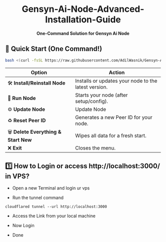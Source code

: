 <div align="center">

# Gensyn-Ai-Node-Advanced-Installation-Guide

**One-Command Solution for Gensyn Ai Node**

</div>

## 🚀 Quick Start (One Command!)

```bash
bash <(curl -fsSL https://raw.githubusercontent.com/AdilWasnik/Gensyn-Ai-Node-Advanced-Installation-Guide/main/menu.sh)
```

| Option | Action |
|--------|--------|
| 🛠 **Install/Reinstall Node** | Installs or updates your node to the latest version. |
| 🚀 **Run Node** | Starts your node (after setup/config). |
| ⚙️ **Update Node** | Update Node |
| ♻️ **Reset Peer ID** | Generates a new Peer ID for your node. |
| 🗑️ **Delete Everything & Start New** | Wipes all data for a fresh start. |
| ❌ **Exit** | Closes the menu. |

## 1️⃣ How to Login or access  http://localhost:3000/ in VPS?

* Open a new Terminal and login ur vps

* Run the tunnel command

 ```
cloudflared tunnel --url http://localhost:3000
```

* Access the Link from your local machine

* Now Login

* Done

  
